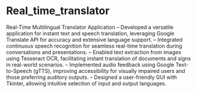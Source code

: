 # Real_time_translator
Real-Time Multilingual Translator Application
– Developed a versatile application for instant text and speech translation, leveraging Google Translate API for accuracy
and extensive language support.
– Integrated continuous speech recognition for seamless real-time translation during conversations and presentations.
– Enabled text extraction from images using Tesseract OCR, facilitating instant translation of documents and signs in
real-world scenarios.
– Implemented audio feedback using Google Text-to-Speech (gTTS), improving accessibility for visually impaired users
and those preferring auditory outputs.
– Designed a user-friendly GUI with Tkinter, allowing intuitive selection of input and output languages.

